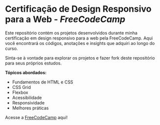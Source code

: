 # Certificação de Design Responsivo para a Web - _FreeCodeCamp_

Este repositório contém os projetos desenvolvidos durante minha certificação em design responsivo para a web pela FreeCodeCamp. Aqui você encontrará os códigos, anotações e insights que adquiri ao longo do curso.

Sinta-se à vontade para explorar os projetos e fazer fork deste repositório para seus próprios estudos.

**Tópicos abordados:**

* Fundamentos de HTML e CSS
* CSS Grid
* Flexbox
* Acessibilidade
* Responsividade
* Melhores práticas

Acesse a [FreeCodeCamp](https://www.freecodecamp.org) aqui!
